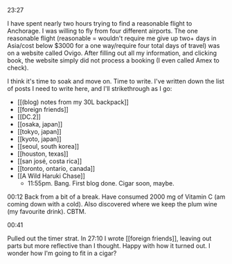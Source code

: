 23:27

I have spent nearly two hours trying to find a reasonable flight to Anchorage. I was willing to fly from four different airports. The one reasonable flight (reasonable = wouldn't require me give up two+ days in Asia/cost below $3000 for a one way/require four total days of travel) was on a website called Ovigo. After filling out all my information, and clicking book, the website simply did not process a booking (I even called Amex to check). 

I think it's time to soak and move on. Time to write. I've written down the list of posts I need to write here, and I'll strikethrough as I go:

- [[(blog) notes from my 30L backpack]]
- [[foreign friends]]
- [[DC.2]]
- [[osaka, japan]]
- [[tokyo, japan]]
- [[kyoto, japan]]
- [[seoul, south korea]]
- [[houston, texas]]
- [[san josé, costa rica]]
- [[toronto, ontario, canada]]
- [[A Wild Haruki Chase]]
	- 11:55pm. Bang. First blog done. Cigar soon, maybe. 

00:12
Back from a bit of a break. Have consumed 2000 mg of Vitamin C (am coming down with a cold). Also discovered where we keep the plum wine (my favourite drink). CBTM.

00:41

Pulled out the timer strat. In 27:10 I wrote [[foreign friends]], leaving out parts but more reflective than I thought. Happy with how it turned out. I wonder how I'm going to fit in a cigar?



